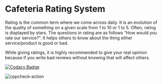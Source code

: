 # Cafeteria Rating System


Rating is the common term where we come across daily. It is an evolution of the quality of something on a given scale from 1 to 10 or 1 to 5.
Often, rating is displayed by stars. The questions in rating are as follows “How would you rate our service?”.
It helps others to know about the thing either service/product is good or bad.

While giving ratings, it is highly recommended to give your real opinion because if you write bad reviews without knowing that will affect others. 

[![Codacy Badge](https://api.codacy.com/project/badge/Grade/ed4a5b0065164e02afe5170f02351cf4)](https://app.codacy.com/gh/stepin104436/CafeteriaRatingSystem?utm_source=github.com&utm_medium=referral&utm_content=stepin104436/CafeteriaRatingSystem&utm_campaign=Badge_Grade)

![cppcheck-action](https://github.com/stepin104436/CafeteriaRatingSystem/workflows/cppcheck-action/badge.svg)

